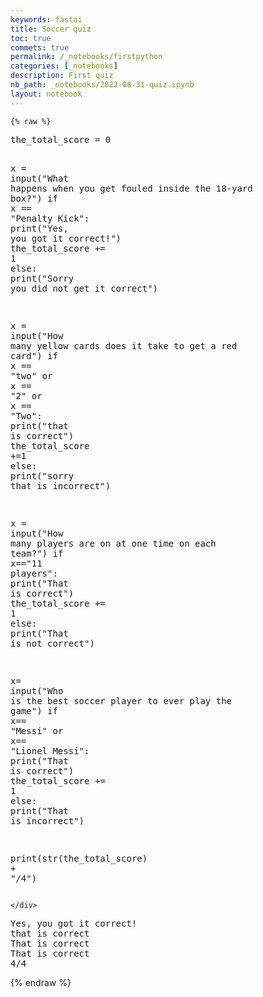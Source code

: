 ```yaml
---
keywords: fastai
title: Soccer quiz
toc: true
commets: true
permalink: /_notebooks/firstpython
categories: [_notebooks]
description: First quiz
nb_path: _notebooks/2022-08-31-quiz.ipynb
layout: notebook
---
```


<!--
#################################################
### THIS FILE WAS AUTOGENERATED! DO NOT EDIT! ###
#################################################
# file to edit: _notebooks/2022-08-31-quiz.ipynb
-->

<div class="container" id="notebook-container">
        
    {% raw %}
    
<div class="cell border-box-sizing code_cell rendered">
<div class="input">

<div class="inner_cell">
    <div class="input_area">
<div class=" highlight hl-ipython3"><pre><span></span><span class="n">the_total_score</span> <span class="o">=</span> <span class="mi">0</span>

<span class="n">x</span> <span class="o">=</span> <span class="nb">input</span><span class="p">(</span><span class="s2">&quot;What happens when you get fouled inside the 18-yard box?&quot;</span><span class="p">)</span>
<span class="k">if</span> <span class="n">x</span> <span class="o">==</span> <span class="s2">&quot;Penalty Kick&quot;</span><span class="p">:</span>
    <span class="nb">print</span><span class="p">(</span><span class="s2">&quot;Yes, you got it correct!&quot;</span><span class="p">)</span>
    <span class="n">the_total_score</span> <span class="o">+=</span> <span class="mi">1</span>
<span class="k">else</span><span class="p">:</span>
    <span class="nb">print</span><span class="p">(</span><span class="s2">&quot;Sorry you did not get it correct&quot;</span><span class="p">)</span>

<span class="n">x</span> <span class="o">=</span> <span class="nb">input</span><span class="p">(</span><span class="s2">&quot;How many yellow cards does it take to get a red card&quot;</span><span class="p">)</span>
<span class="k">if</span> <span class="n">x</span> <span class="o">==</span> <span class="s2">&quot;two&quot;</span> <span class="ow">or</span> <span class="n">x</span> <span class="o">==</span> <span class="s2">&quot;2&quot;</span> <span class="ow">or</span> <span class="n">x</span> <span class="o">==</span> <span class="s2">&quot;Two&quot;</span><span class="p">:</span>
    <span class="nb">print</span><span class="p">(</span><span class="s2">&quot;that is correct&quot;</span><span class="p">)</span>
    <span class="n">the_total_score</span> <span class="o">+=</span><span class="mi">1</span>
<span class="k">else</span><span class="p">:</span>
    <span class="nb">print</span><span class="p">(</span><span class="s2">&quot;sorry that is incorrect&quot;</span><span class="p">)</span>

<span class="n">x</span> <span class="o">=</span> <span class="nb">input</span><span class="p">(</span><span class="s2">&quot;How many players are on at one time on each team?&quot;</span><span class="p">)</span>
<span class="k">if</span> <span class="n">x</span><span class="o">==</span><span class="s2">&quot;11 players&quot;</span><span class="p">:</span>
    <span class="nb">print</span><span class="p">(</span><span class="s2">&quot;That is correct&quot;</span><span class="p">)</span>
    <span class="n">the_total_score</span> <span class="o">+=</span> <span class="mi">1</span>
<span class="k">else</span><span class="p">:</span>
    <span class="nb">print</span><span class="p">(</span><span class="s2">&quot;That is not correct&quot;</span><span class="p">)</span>

<span class="n">x</span><span class="o">=</span> <span class="nb">input</span><span class="p">(</span><span class="s2">&quot;Who is the best soccer player to ever play the game&quot;</span><span class="p">)</span>
<span class="k">if</span> <span class="n">x</span><span class="o">==</span> <span class="s2">&quot;Messi&quot;</span> <span class="ow">or</span> <span class="n">x</span><span class="o">==</span> <span class="s2">&quot;Lionel Messi&quot;</span><span class="p">:</span>
    <span class="nb">print</span><span class="p">(</span><span class="s2">&quot;That is correct&quot;</span><span class="p">)</span>
    <span class="n">the_total_score</span> <span class="o">+=</span> <span class="mi">1</span>
<span class="k">else</span><span class="p">:</span> 
    <span class="nb">print</span><span class="p">(</span><span class="s2">&quot;That is incorrect&quot;</span><span class="p">)</span>


<span class="nb">print</span><span class="p">(</span><span class="nb">str</span><span class="p">(</span><span class="n">the_total_score</span><span class="p">)</span> <span class="o">+</span> <span class="s2">&quot;/4&quot;</span><span class="p">)</span>
</pre></div>

    </div>
</div>
</div>

<div class="output_wrapper">
<div class="output">

<div class="output_area">

<div class="output_subarea output_stream output_stdout output_text">
<pre>Yes, you got it correct!
that is correct
That is correct
That is correct
4/4
</pre>
</div>
</div>

</div>
</div>

</div>
    {% endraw %}

</div>
 

